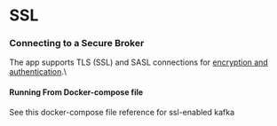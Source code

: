 # SSL

### Connecting to a Secure Broker

The app supports TLS (SSL) and SASL connections for [encryption and authentication](http://kafka.apache.org/090/documentation.html#security).\


#### Running From Docker-compose file

See this docker-compose file reference for ssl-enabled kafka
